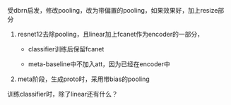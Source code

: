 受dbrn启发，修改pooling，改为带偏置的pooling，如果效果好，加上resize部分

1. resnet12去除pooling，且linear加上fcanet作为encoder的一部分，

   - classifier训练后保留fcanet

   - meta-baseline中不加入att，因为已经在encoder中

2. meta阶段，生成proto时，采用带bias的pooling





训练classifier时，除了linear还有什么？